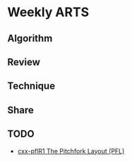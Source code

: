 # Weekly ARTS

## Algorithm

## Review

## Technique

## Share

## TODO

- [cxx-pflR1 The Pitchfork Layout (PFL)](https://api.csswg.org/bikeshed/?force=1&url=https://raw.githubusercontent.com/vector-of-bool/pitchfork/develop/data/spec.bs)
